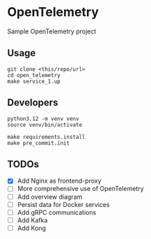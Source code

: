 # OpenTelemetry

Sample OpenTelemetry project

## Usage

```shell
git clone <this/repo/url>
cd open_telemetry
make service_1.up
```

## Developers

```shell
python3.12 -m venv venv
source venv/bin/activate

make requirements.install
make pre_commit.init
```

## TODOs

- [x] Add Nginx as frontend-proxy
- [ ] More comprehensive use of OpenTelemetry
- [ ] Add overview diagram
- [ ] Persist data for Docker services
- [ ] Add gRPC communications
- [ ] Add Kafka
- [ ] Add Kong
